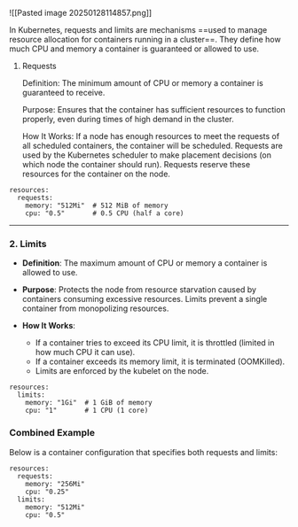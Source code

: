 

![[Pasted image 20250128114857.png]]


In Kubernetes, requests and limits are mechanisms ==used to manage resource allocation for containers running in a cluster==. They define how much CPU and memory a container is guaranteed or allowed to use.


1. Requests

    Definition: The minimum amount of CPU or memory a container is guaranteed to receive.

    Purpose: Ensures that the container has sufficient resources to function properly, even during times of high demand in the cluster.

    How It Works:
        If a node has enough resources to meet the requests of all scheduled containers, the container will be scheduled.
        Requests are used by the Kubernetes scheduler to make placement decisions (on which node the container should run).
        Requests reserve these resources for the container on the node.


```Example
resources:
  requests:
    memory: "512Mi"  # 512 MiB of memory
    cpu: "0.5"       # 0.5 CPU (half a core)

```


---

### **2. Limits**

- **Definition**: The maximum amount of CPU or memory a container is allowed to use.
    
- **Purpose**: Protects the node from resource starvation caused by containers consuming excessive resources. Limits prevent a single container from monopolizing resources.
    
- **How It Works**:
    
    - If a container tries to exceed its CPU limit, it is throttled (limited in how much CPU it can use).
    - If a container exceeds its memory limit, it is terminated (OOMKilled).
    - Limits are enforced by the kubelet on the node.

```Example
resources:
  limits:
    memory: "1Gi"  # 1 GiB of memory
    cpu: "1"       # 1 CPU (1 core)

```

### **Combined Example**

Below is a container configuration that specifies both requests and limits:


```Example
resources:
  requests:
    memory: "256Mi"
    cpu: "0.25"
  limits:
    memory: "512Mi"
    cpu: "0.5"

```


